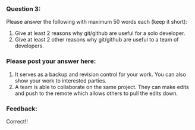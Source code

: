 ### Question 3:

Please answer the following with maximum 50 words each (keep it short):

1. Give at least 2 reasons why git/github are useful for a solo developer.
2. Give at least 2 other reasons why git/github are useful to a team of developers.


### Please post your answer here:
1. It serves as a backup and revision control for your work. You can also show your work to interested parties.
2. A team is able to collaborate on the same project. They can make edits and push to the remote which allows others to pull the edits down.

### Feedback:
Correct!!